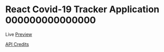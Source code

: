 # React Covid-19 Tracker Application 000000000000000

Live [Preview](https://covid19-tracker-mr62.web.app/)

[API Credits](https://covid19.mathdro.id/api/)
